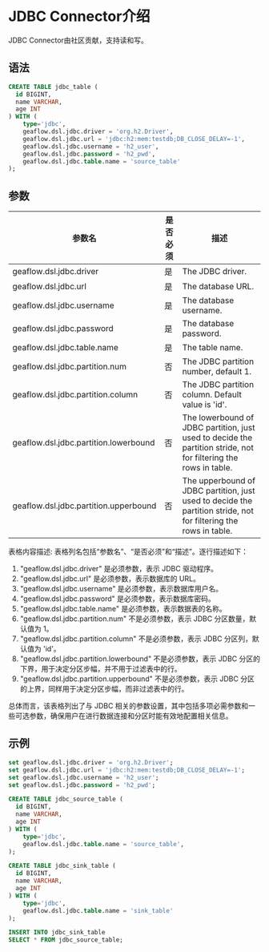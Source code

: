 # JDBC Connector介绍
JDBC Connector由社区贡献，支持读和写。
## 语法

```sql
CREATE TABLE jdbc_table (
  id BIGINT,
  name VARCHAR,
  age INT
) WITH (
	type='jdbc',
    geaflow.dsl.jdbc.driver = 'org.h2.Driver',
    geaflow.dsl.jdbc.url = 'jdbc:h2:mem:testdb;DB_CLOSE_DELAY=-1',
    geaflow.dsl.jdbc.username = 'h2_user',
    geaflow.dsl.jdbc.password = 'h2_pwd',
    geaflow.dsl.jdbc.table.name = 'source_table'
);
```
## 参数

| 参数名 | 是否必须 | 描述                                                |
| -------- |------|---------------------------------------------------|
| geaflow.dsl.jdbc.driver     | 是    | The JDBC driver.                                  |
| geaflow.dsl.jdbc.url     | 是    | The database URL.                                 |
| geaflow.dsl.jdbc.username     | 是    | The database username.                            |
| geaflow.dsl.jdbc.password     | 是    | The database password.                            |
| geaflow.dsl.jdbc.table.name     | 是    | The table name.                                   |
| geaflow.dsl.jdbc.partition.num     | 否    | The JDBC partition number, default 1.             |
| geaflow.dsl.jdbc.partition.column     | 否    | The JDBC partition column. Default value is 'id'. |
| geaflow.dsl.jdbc.partition.lowerbound     | 否    | The lowerbound of JDBC partition, just used to decide the partition stride, not for filtering the rows in table.                                 |
| geaflow.dsl.jdbc.partition.upperbound     | 否    | The upperbound of JDBC partition, just used to decide the partition stride, not for filtering the rows in table.                            |
表格内容描述: 表格列名包括“参数名”、“是否必须”和“描述”。逐行描述如下：  
1. "geaflow.dsl.jdbc.driver" 是必须参数，表示 JDBC 驱动程序。  
2. "geaflow.dsl.jdbc.url" 是必须参数，表示数据库的 URL。  
3. "geaflow.dsl.jdbc.username" 是必须参数，表示数据库用户名。  
4. "geaflow.dsl.jdbc.password" 是必须参数，表示数据库密码。  
5. "geaflow.dsl.jdbc.table.name" 是必须参数，表示数据表的名称。  
6. "geaflow.dsl.jdbc.partition.num" 不是必须参数，表示 JDBC 分区数量，默认值为 1。  
7. "geaflow.dsl.jdbc.partition.column" 不是必须参数，表示 JDBC 分区列，默认值为 'id'。  
8. "geaflow.dsl.jdbc.partition.lowerbound" 不是必须参数，表示 JDBC 分区的下界，用于决定分区步幅，并不用于过滤表中的行。  
9. "geaflow.dsl.jdbc.partition.upperbound" 不是必须参数，表示 JDBC 分区的上界，同样用于决定分区步幅，而非过滤表中的行。  

总体而言，该表格列出了与 JDBC 相关的参数设置，其中包括多项必需参数和一些可选参数，确保用户在进行数据连接和分区时能有效地配置相关信息。


## 示例

```sql
set geaflow.dsl.jdbc.driver = 'org.h2.Driver';
set geaflow.dsl.jdbc.url = 'jdbc:h2:mem:testdb;DB_CLOSE_DELAY=-1';
set geaflow.dsl.jdbc.username = 'h2_user';
set geaflow.dsl.jdbc.password = 'h2_pwd'; 

CREATE TABLE jdbc_source_table (
  id BIGINT,
  name VARCHAR,
  age INT
) WITH (
	type='jdbc',
    geaflow.dsl.jdbc.table.name = 'source_table',
);

CREATE TABLE jdbc_sink_table (
  id BIGINT,
  name VARCHAR,
  age INT
) WITH (
	type='jdbc',
    geaflow.dsl.jdbc.table.name = 'sink_table'
);

INSERT INTO jdbc_sink_table
SELECT * FROM jdbc_source_table;
```